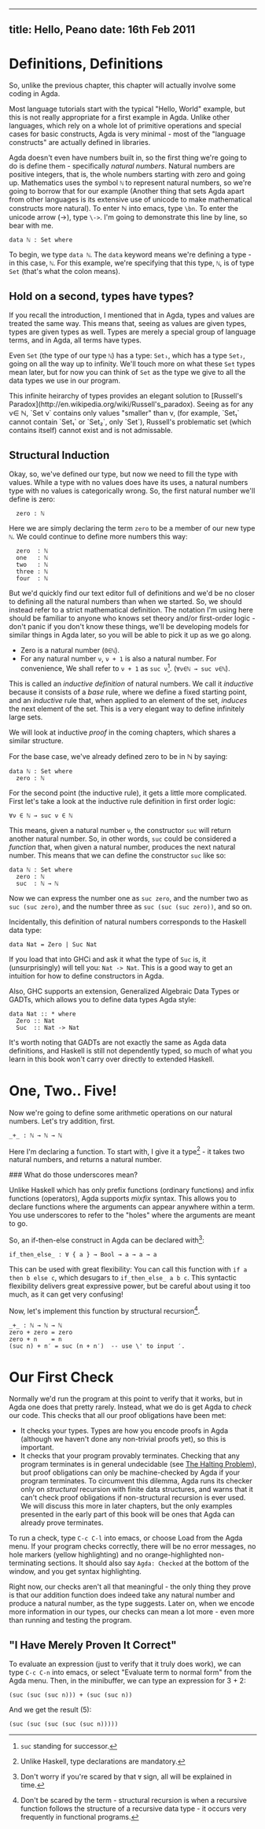 -----
title: Hello, Peano
date: 16th Feb 2011
-----

Definitions, Definitions
========================

So, unlike the previous chapter, this chapter will actually involve some coding in Agda.

Most language tutorials start with the typical "Hello, World" example, but this is not really appropriate for a first example in Agda. Unlike other languages, which rely on a
whole lot of primitive operations and special cases for basic constructs, Agda is very minimal - most of the "language constructs" are actually defined in libraries.

Agda doesn't even have numbers built in, so the first thing we're going to do is define them - specifically *natural numbers*. Natural numbers are positive integers, that is,
the whole numbers starting with zero and going up. Mathematics uses the symbol `ℕ` to represent natural numbers, so we're going to borrow that for our example (Another thing
that sets Agda apart from other languages is its extensive use of unicode to make mathematical constructs  more natural). To enter ℕ into emacs, type `\bn`. To enter the 
unicode arrow (→), type `\->`.  I'm going to demonstrate this line by line, so bear with me.

~~~{.agda}
data ℕ : Set where
~~~

To begin, we type `data ℕ`. The `data` keyword means we're defining a type - in this case, `ℕ`. For this example, we're specifying that this type, `ℕ`, is of type `Set` (that's what
the colon means). 

Hold on a second, types have types? 
-----------------------------------

If you recall the introduction, I mentioned that in Agda, types and values are treated the same way. This means that, seeing as values are given types, types are
given types as well. Types are merely a special group of language terms, and in Agda, all terms have types.

Even `Set` (the type of our type `ℕ`) has a type: `Set₁`, which has a type `Set₂`, going on all the way up to infinity. We'll touch more on what these
`Set` types mean later, but for now you can think of `Set` as the type we give to all the data types we use in our program.

<div class="aside">
This infinite heirarchy of types provides an elegant solution to [Russell's Paradox](http://en.wikipedia.org/wiki/Russell's_paradox). Seeing as for any ν∈ ℕ, `Set ν` contains
only values "smaller" than ν, (for example, `Set₁` cannot contain `Set₁` or `Set₂`, only `Set`), Russell's problematic set (which contains itself) cannot exist and is not
admissable.
</div>

Structural Induction
---------------------

Okay, so, we've defined our type, but now we need to fill the type with values. While a type with no values does have its uses, a natural numbers type with no values is 
categorically wrong. So, the first natural number we'll define is zero:

~~~{.agda}
  zero : ℕ 
~~~

Here we are simply declaring the term `zero` to be a member of our new type `ℕ`. We could continue to define more numbers this way:

~~~{.agda}
  zero  : ℕ 
  one   : ℕ
  two   : ℕ
  three : ℕ 
  four  : ℕ
~~~

But we'd quickly find our text editor full of definitions and we'd be no closer to defining all the natural numbers than when we started. So, we should instead refer to a strict
mathematical definition. The notation I'm using here should be familiar to anyone who knows set theory and/or first-order logic - don't panic if you don't know these things,
we'll be developing models for similar things in Agda later, so you will be able to pick it up as we go along. 

* Zero is a natural number (`0∈ℕ`). 
* For any natural number `ν`, `ν + 1` is also a natural number. For convenience, We shall refer to `ν + 1` as `suc ν`[^1]. (`∀ν∈ℕ → suc ν∈ℕ`).

This is called an *inductive definition* of natural numbers. We call it *inductive* because it consists of a *base* rule, where we define a fixed starting point,
and an *inductive* rule that, when applied to an element of the set, *induces* the next element of the set. This is a very elegant way to define infinitely large sets. 

We will look at inductive *proof* in the coming chapters, which shares a similar structure.

For the base case, we've already defined zero to be in ℕ by saying:

~~~{.agda}
data ℕ : Set where 
  zero : ℕ
~~~

For the second point (the inductive rule), it gets a little more complicated. First let's take a look at the inductive rule definition in first order logic:

    ∀ν ∈ ℕ → suc ν ∈ ℕ 

This means, given a natural number `ν`, the constructor `suc` will return another natural number. So, in other words, `suc` could be considered a *function*
that, when given a natural number, produces the next natural number. This means that we can define the constructor `suc` like so:

~~~{.agda}
data ℕ : Set where 
  zero : ℕ
  suc  : ℕ → ℕ
~~~

Now we can express the number one as `suc zero`, and the number two as `suc (suc zero)`, and the number three as `suc (suc (suc zero))`, and so on.

<div class="aside">
Incidentally, this definition of natural numbers corresponds to the Haskell data type:

~~~{.haskell}
data Nat = Zero | Suc Nat
~~~

If you load that into GHCi and ask it what the type of `Suc` is, it (unsurprisingly) will tell you: `Nat -> Nat`. This is a good way to get an intuition for
how to define constructors in Agda.

Also, GHC supports an extension, Generalized Algebraic Data Types or GADTs, which allows you to define data types Agda style:

~~~{.haskell}
data Nat :: * where
  Zero :: Nat
  Suc  :: Nat -> Nat
~~~

It's worth noting that GADTs are not exactly the same as Agda data definitions, and Haskell is still not dependently typed, so much of what you learn in this
book won't carry over directly to extended Haskell.
</div>

One, Two.. Five!
================

Now we're going to define some arithmetic operations on our natural numbers. Let's try addition, first.

~~~~{.agda}
_+_ : ℕ → ℕ → ℕ 
~~~~

Here I'm declaring a function. To start with, I give it a type[^2] - it takes two natural numbers, and returns a natural number. 

<div class="aside">
### What do those underscores mean?

Unlike Haskell which has only prefix functions (ordinary functions) and infix functions (operators), Agda supports *mixfix* syntax. This allows you to declare
functions where the arguments can appear anywhere within a term. You use underscores to refer to the "holes" where the arguments are meant to go.

So, an if-then-else construct in Agda can be declared with[^3]:

~~~{.agda}
if_then_else_ : ∀ { a } → Bool → a → a → a
~~~

This can be used with great flexibility: You can call this function with `if a then b else c`, which desugars to `if_then_else_ a b c`. This syntactic 
flexibility delivers great expressive power, but be careful about using it too much, as it can get very confusing!

</div>

Now, let's implement this function by structural recursion[^4].

~~~{.agda}
_+_ : ℕ → ℕ → ℕ 
zero + zero = zero
zero + n    = n
(suc n) + n′ = suc (n + n′)  -- use \' to input ′.
~~~

Our First Check
===============

Normally we'd run the program at this point to verify that it works, but in Agda one does that pretty rarely. Instead, what we do is get Agda to *check* our code. This checks
that all our proof obligations have been met:

* It checks your types. Types are how you encode proofs in Agda (although we haven't done any non-trivial proofs yet), so this is important.
* It checks that your program provably terminates. Checking that any program terminates is in general undecidable (see [The Halting Problem](http://en.wikipedia.org/wiki/Halting_problem)),
but proof obligations can only be machine-checked by Agda if your program terminates. To circumvent this dilemma, Agda runs its checker only on *structural* recursion with 
finite data structures, and warns that it can't check proof obligations if non-structural recursion is ever used. We will discuss this more in later chapters, but the only examples
presented in the early part of this book will be ones that Agda can already prove terminates.

To run a check, type `C-c C-l` into emacs, or choose Load from the Agda menu. If your program checks correctly, there will be no error messages, no hole markers (yellow highlighting) and no
orange-highlighted non-terminating sections. It should also say `Agda: Checked` at the bottom of the window, and you get syntax highlighting.

Right now, our checks aren't all that meaningful - the only thing they prove is that our addition function does indeed take any natural number and produce a natural number, as
the type suggests. Later on, when we encode more information in our types, our checks can mean a lot more - even more than running and testing the program.

"I Have Merely Proven It Correct"
---------------------------------

To evaluate an expression (just to verify that it truly does work), we can type `C-c C-n` into emacs, or select "Evaluate term to normal form" from the Agda menu. Then, in the
minibuffer, we can type an expression for 3 + 2:

    (suc (suc (suc n))) + (suc (suc n))

And we get the result (5):

    (suc (suc (suc (suc (suc n)))))

[^1]: `suc` standing for successor.
[^2]: Unlike Haskell, type declarations are mandatory.
[^3]: Don't worry if you're scared by that `∀` sign, all will be explained in time.
[^4]: Don't be scared by the term - structural recursion is when a recursive function follows the structure of a recursive data type - it occurs very frequently in functional programs. 
